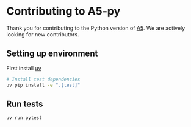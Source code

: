 # Contributing to A5-py

Thank you for contributing to the Python version of [A5](https://a5geo.org). We are actively looking for new contributors.

## Setting up environment

First install [uv](https://docs.astral.sh/uv/)

```bash
# Install test dependencies
uv pip install -e ".[test]"
```

## Run tests

```bash
uv run pytest
```